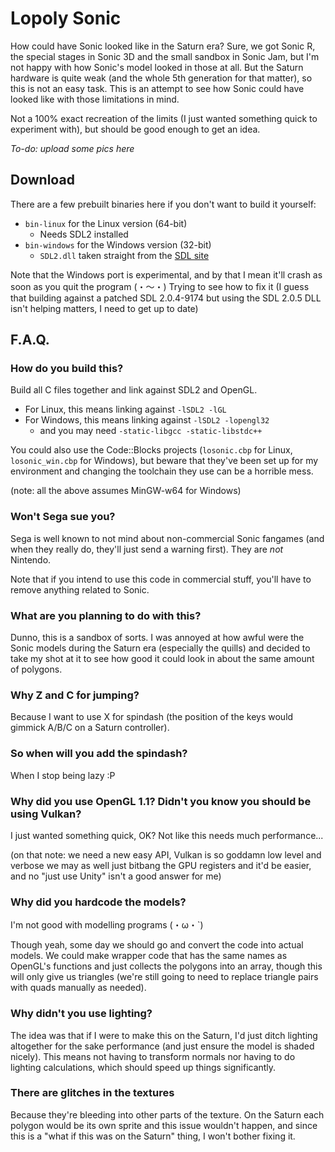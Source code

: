 # Lopoly Sonic

How could have Sonic looked like in the Saturn era? Sure, we got Sonic R, the
special stages in Sonic 3D and the small sandbox in Sonic Jam, but I'm not
happy with how Sonic's model looked in those at all. But the Saturn hardware
is quite weak (and the whole 5th generation for that matter), so this is not
an easy task. This is an attempt to see how Sonic could have looked like
with those limitations in mind.

Not a 100% exact recreation of the limits (I just wanted something quick to
experiment with), but should be good enough to get an idea.

*To-do: upload some pics here*

## Download

There are a few prebuilt binaries here if you don't want to build it yourself:

* `bin-linux` for the Linux version (64-bit)
   * Needs SDL2 installed
* `bin-windows` for the Windows version (32-bit)
   * `SDL2.dll` taken straight from the [SDL site](http://libsdl.org/download-2.0.php)

Note that the Windows port is experimental, and by that I mean it'll crash
as soon as you quit the program (・～・) Trying to see how to fix it (I guess
that building against a patched SDL 2.0.4-9174 but using the SDL 2.0.5 DLL
isn't helping matters, I need to get up to date)

## F.A.Q.

### How do you build this?

Build all C files together and link against SDL2 and OpenGL.

* For Linux, this means linking against `-lSDL2 -lGL`
* For Windows, this means linking against `-lSDL2 -lopengl32`
   * and you may need `-static-libgcc -static-libstdc++`

You could also use the Code::Blocks projects (`losonic.cbp` for Linux,
`losonic_win.cbp` for Windows), but beware that they've been set up for my
environment and changing the toolchain they use can be a horrible mess.

(note: all the above assumes MinGW-w64 for Windows)

### Won't Sega sue you?

Sega is well known to not mind about non-commercial Sonic fangames (and when
they really do, they'll just send a warning first). They are *not* Nintendo.

Note that if you intend to use this code in commercial stuff, you'll have to
remove anything related to Sonic.

### What are you planning to do with this?

Dunno, this is a sandbox of sorts. I was annoyed at how awful were the Sonic
models during the Saturn era (especially the quills) and decided to take my
shot at it to see how good it could look in about the same amount of polygons.

### Why Z and C for jumping?

Because I want to use X for spindash (the position of the keys would gimmick
A/B/C on a Saturn controller).

### So when will you add the spindash?

When I stop being lazy :P

### Why did you use OpenGL 1.1? Didn't you know you should be using Vulkan?

I just wanted something quick, OK? Not like this needs much performance...

(on that note: we need a new easy API, Vulkan is so goddamn low level and
verbose we may as well just bitbang the GPU registers and it'd be easier,
and no "just use Unity" isn't a good answer for me)

### Why did you hardcode the models?

I'm not good with modelling programs (・ω・`)

Though yeah, some day we should go and convert the code into actual models.
We could make wrapper code that has the same names as OpenGL's functions and
just collects the polygons into an array, though this will only give us
triangles (we're still going to need to replace triangle pairs with quads
manually as needed).

### Why didn't you use lighting?

The idea was that if I were to make this on the Saturn, I'd just ditch
lighting altogether for the sake performance (and just ensure the model is
shaded nicely). This means not having to transform normals nor having to do
lighting calculations, which should speed up things significantly.

### There are glitches in the textures

Because they're bleeding into other parts of the texture. On the Saturn each
polygon would be its own sprite and this issue wouldn't happen, and since
this is a "what if this was on the Saturn" thing, I won't bother fixing it.
